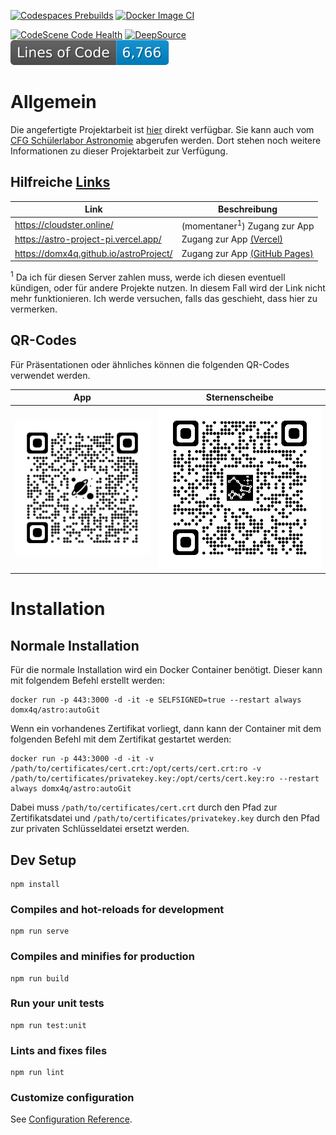 [![Codespaces Prebuilds](https://github.com/domx4q/astroProject/actions/workflows/codespaces/create_codespaces_prebuilds/badge.svg)](https://github.com/domx4q/astroProject/actions/workflows/codespaces/create_codespaces_prebuilds)
[![Docker Image CI](https://github.com/domx4q/astroProject/actions/workflows/docker-image.yml/badge.svg)](https://github.com/domx4q/astroProject/actions/workflows/docker-image.yml)

[![CodeScene Code Health](https://codescene.io/projects/31104/status-badges/code-health)](https://codescene.io/projects/31104)
[![DeepSource](https://app.deepsource.com/gh/domx4q/astroProject.svg/?label=active+issues&show_trend=true&token=au7UeFncEauubfJgbm3Hk_zh)](https://app.deepsource.com/gh/domx4q/astroProject/?ref=repository-badge)
![LOC](https://raw.githubusercontent.com/domx4q/astroProject/image-data/loc.svg)

# Allgemein

Die angefertigte Projektarbeit ist [hier](Astronomie%20Projektarbeit.pdf) direkt verfügbar.
Sie kann auch vom [CFG Schülerlabor Astronomie](https://www.schuelerlabor-astronomie.de/) abgerufen werden.
Dort stehen noch weitere Informationen zu dieser Projektarbeit zur Verfügung.

## Hilfreiche <u>Links</u>

| Link                                   | Beschreibung                                               |
| -------------------------------------- | ---------------------------------------------------------- |
| https://cloudster.online/              | (momentaner<sup>1</sup>) Zugang zur App                    |
| https://astro-project-pi.vercel.app/   | Zugang zur App [(Vercel)](https://vercel.com/)             |
| https://domx4q.github.io/astroProject/ | Zugang zur App [(GitHub Pages)](https://pages.github.com/) |

<sup>1</sup> Da ich für diesen Server zahlen muss, werde ich diesen eventuell kündigen, oder für andere Projekte nutzen. In diesem Fall wird der Link nicht mehr funktionieren.
Ich werde versuchen, falls das geschieht, dass hier zu vermerken.

## QR-Codes

Für Präsentationen oder ähnliches können die folgenden QR-Codes verwendet werden.

|                                                          App                                                          |                                                          Sternenscheibe                                                           |
| :-------------------------------------------------------------------------------------------------------------------: | :-------------------------------------------------------------------------------------------------------------------------------: |
| ![QR-Code zur App](https://raw.githubusercontent.com/domx4q/astroProject/master/.github/images/qrcode_astro_main.png) | ![QR-Code zur Sternenscheibe](https://raw.githubusercontent.com/domx4q/astroProject/master/.github/images/qrcode_astro_stars.png) |

# Installation

## Normale Installation

Für die normale Installation wird ein Docker Container benötigt. Dieser kann mit folgendem Befehl erstellt werden:

```
docker run -p 443:3000 -d -it -e SELFSIGNED=true --restart always domx4q/astro:autoGit
```

Wenn ein vorhandenes Zertifikat vorliegt, dann kann der Container mit dem folgenden Befehl mit dem Zertifikat gestartet werden:

```
docker run -p 443:3000 -d -it -v /path/to/certificates/cert.crt:/opt/certs/cert.crt:ro -v /path/to/certificates/privatekey.key:/opt/certs/cert.key:ro --restart always domx4q/astro:autoGit
```

Dabei muss `/path/to/certificates/cert.crt` durch den Pfad zur Zertifikatsdatei und `/path/to/certificates/privatekey.key` durch den Pfad zur privaten Schlüsseldatei ersetzt werden.

## Dev Setup

```
npm install
```

### Compiles and hot-reloads for development

```
npm run serve
```

### Compiles and minifies for production

```
npm run build
```

### Run your unit tests

```
npm run test:unit
```

### Lints and fixes files

```
npm run lint
```

### Customize configuration

See [Configuration Reference](https://cli.vuejs.org/config/).

